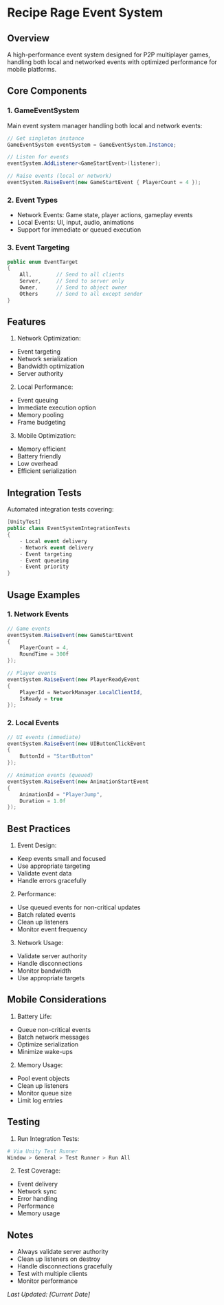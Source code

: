 # Recipe Rage Event System

## Overview
A high-performance event system designed for P2P multiplayer games, handling both local and networked events with optimized performance for mobile platforms.

## Core Components

### 1. GameEventSystem
Main event system manager handling both local and network events:
```csharp
// Get singleton instance
GameEventSystem eventSystem = GameEventSystem.Instance;

// Listen for events
eventSystem.AddListener<GameStartEvent>(listener);

// Raise events (local or network)
eventSystem.RaiseEvent(new GameStartEvent { PlayerCount = 4 });
```

### 2. Event Types
- Network Events: Game state, player actions, gameplay events
- Local Events: UI, input, audio, animations
- Support for immediate or queued execution

### 3. Event Targeting
```csharp
public enum EventTarget
{
    All,        // Send to all clients
    Server,     // Send to server only
    Owner,      // Send to object owner
    Others      // Send to all except sender
}
```

## Features

1. Network Optimization:
- Event targeting
- Network serialization
- Bandwidth optimization
- Server authority

2. Local Performance:
- Event queuing
- Immediate execution option
- Memory pooling
- Frame budgeting

3. Mobile Optimization:
- Memory efficient
- Battery friendly
- Low overhead
- Efficient serialization

## Integration Tests

Automated integration tests covering:
```csharp
[UnityTest]
public class EventSystemIntegrationTests
{
    - Local event delivery
    - Network event delivery
    - Event targeting
    - Event queueing
    - Event priority
}
```

## Usage Examples

### 1. Network Events
```csharp
// Game events
eventSystem.RaiseEvent(new GameStartEvent 
{ 
    PlayerCount = 4,
    RoundTime = 300f 
});

// Player events
eventSystem.RaiseEvent(new PlayerReadyEvent
{
    PlayerId = NetworkManager.LocalClientId,
    IsReady = true
});
```

### 2. Local Events
```csharp
// UI events (immediate)
eventSystem.RaiseEvent(new UIButtonClickEvent 
{ 
    ButtonId = "StartButton" 
});

// Animation events (queued)
eventSystem.RaiseEvent(new AnimationStartEvent
{
    AnimationId = "PlayerJump",
    Duration = 1.0f
});
```

## Best Practices

1. Event Design:
- Keep events small and focused
- Use appropriate targeting
- Validate event data
- Handle errors gracefully

2. Performance:
- Use queued events for non-critical updates
- Batch related events
- Clean up listeners
- Monitor event frequency

3. Network Usage:
- Validate server authority
- Handle disconnections
- Monitor bandwidth
- Use appropriate targets

## Mobile Considerations

1. Battery Life:
- Queue non-critical events
- Batch network messages
- Optimize serialization
- Minimize wake-ups

2. Memory Usage:
- Pool event objects
- Clean up listeners
- Monitor queue size
- Limit log entries

## Testing

1. Run Integration Tests:
```bash
# Via Unity Test Runner
Window > General > Test Runner > Run All
```

2. Test Coverage:
- Event delivery
- Network sync
- Error handling
- Performance
- Memory usage

## Notes
- Always validate server authority
- Clean up listeners on destroy
- Handle disconnections gracefully
- Test with multiple clients
- Monitor performance

_Last Updated: [Current Date]_
